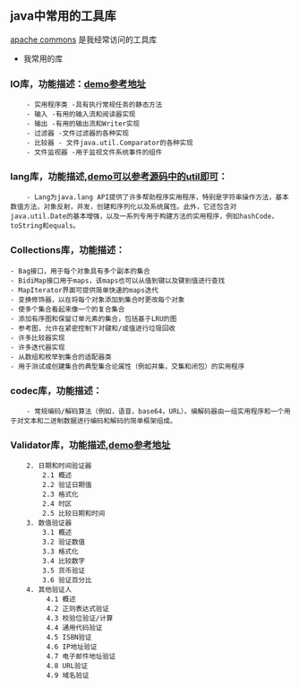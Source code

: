 ## java中常用的工具库
[apache commons](http://commons.apache.org/) 是我经常访问的工具库
- 我常用的库
### IO库，功能描述：[demo参考地址](http://commons.apache.org/proper/commons-io/description.html)
        - 实用程序类 -具有执行常规任务的静态方法
        - 输入 -有用的输入流和阅读器实现
        - 输出 -有用的输出流和Writer实现
        - 过滤器 -文件过滤器的各种实现
        - 比较器 - 文件java.util.Comparator的各种实现
        - 文件监视器 -用于监视文件系统事件的组件
        
### lang库，功能描述,[demo可以参考源码中的util即可]()：
        - Lang为java.lang API提供了许多帮助程序实用程序，特别是字符串操作方法，基本数值方法，对象反射，并发，创建和序列化以及系统属性。此外，它还包含对java.util.Date的基本增强，以及一系列专用于构建方法的实用程序，例如hashCode，toString和equals。
     
### Collections库，功能描述：
    - Bag接口，用于每个对象具有多个副本的集合
    - BidiMap接口用于maps，该maps也可以从值到键以及键到值进行查找
    - MapIterator界面可提供简单快速的maps迭代
    - 变换修饰器，以在将每个对象添加到集合时更改每个对象
    - 使多个集合看起来像一个的复合集合
    - 添加有序图和保留订单元素的集合，包括基于LRU的图
    - 参考图，允许在紧密控制下对键和/或值进行垃圾回收
    - 许多比较器实现
    - 许多迭代器实现
    - 从数组和枚举到集合的适配器类
    - 用于测试或创建集合的典型集合论属性（例如并集，交集和闭包）的实用程序
        
### codec库，功能描述：
        - 常规编码/解码算法（例如，语音，base64，URL）。编解码器由一组实用程序和一个用于对文本和二进制数据进行编码和解码的简单框架组成。
### Validator库，功能描述,[demo参考地址](http://commons.apache.org/proper/commons-validator/apidocs/org/apache/commons/validator/routines/package-summary.html#package_description)
        2. 日期和时间验证器
            2.1 概述
            2.2 验证日期值
            2.3 格式化
            2.4 时区
            2.5 比较日期和时间
        3. 数值验证器
            3.1 概述
            3.2 验证数值
            3.3 格式化
            3.4 比较数字
            3.5 货币验证
            3.6 验证百分比
        4. 其他验证人
             4.1 概述
             4.2 正则表达式验证
             4.3 校验位验证/计算
             4.4 通用代码验证
             4.5 ISBN验证
             4.6 IP地址验证
             4.7 电子邮件地址验证
             4.8 URL验证
             4.9 域名验证
       